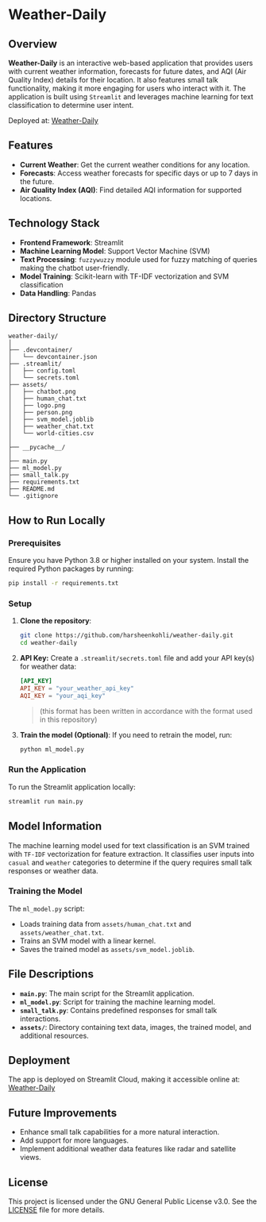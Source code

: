 # Weather-Daily
## Overview
**Weather-Daily** is an interactive web-based application that provides users with current weather information, forecasts for future dates, and AQI (Air Quality Index) details for their location. It also features small talk functionality, making it more engaging for users who interact with it. The application is built using `Streamlit` and leverages machine learning for text classification to determine user intent.

Deployed at: [Weather-Daily](https://weather-daily.streamlit.app/)

## Features
- **Current Weather**: Get the current weather conditions for any location.
- **Forecasts**: Access weather forecasts for specific days or up to 7 days in the future.
- **Air Quality Index (AQI)**: Find detailed AQI information for supported locations.

## Technology Stack
- **Frontend Framework**: Streamlit
- **Machine Learning Model**: Support Vector Machine (SVM)
- **Text Processing**: `fuzzywuzzy` module used for fuzzy matching of queries making the chatbot user-friendly.
- **Model Training**: Scikit-learn with TF-IDF vectorization and SVM classification
- **Data Handling**: Pandas

## Directory Structure
```
weather-daily/
│
├── .devcontainer/
│   └── devcontainer.json
├── .streamlit/
│   ├── config.toml
│   └── secrets.toml
├── assets/
│   ├── chatbot.png
│   ├── human_chat.txt
│   ├── logo.png
│   ├── person.png
│   ├── svm_model.joblib
│   ├── weather_chat.txt
│   └── world-cities.csv
│
├── __pycache__/
│
├── main.py
├── ml_model.py
├── small_talk.py
├── requirements.txt
├── README.md
└── .gitignore
```

## How to Run Locally
### Prerequisites
Ensure you have Python 3.8 or higher installed on your system. Install the required Python packages by running:
```bash
pip install -r requirements.txt
```

### Setup
1. **Clone the repository**:
    ```bash
    git clone https://github.com/harsheenkohli/weather-daily.git
    cd weather-daily
    ```
2. **API Key:** Create a `.streamlit/secrets.toml` file and add your API key(s) for weather data:
    ```toml
    [API_KEY]
    API_KEY = "your_weather_api_key"
    AQI_KEY = "your_aqi_key"
    ```
    > (this format has been written in accordance with the format used in this repository)
3. **Train the model (Optional)**: If you need to retrain the model, run:
    ```bash
    python ml_model.py
    ```

### Run the Application
To run the Streamlit application locally:
```bash
streamlit run main.py
```

## Model Information
The machine learning model used for text classification is an SVM trained with `TF-IDF` vectorization for feature extraction. It classifies user inputs into `casual` and `weather` categories to determine if the query requires small talk responses or weather data.

### Training the Model
The `ml_model.py` script:
- Loads training data from `assets/human_chat.txt` and `assets/weather_chat.txt`.
- Trains an SVM model with a linear kernel.
- Saves the trained model as `assets/svm_model.joblib`.

## File Descriptions
- **`main.py`**: The main script for the Streamlit application.
- **`ml_model.py`**: Script for training the machine learning model.
- **`small_talk.py`**: Contains predefined responses for small talk interactions.
- **`assets/`**: Directory containing text data, images, the trained model, and additional resources.

## Deployment
The app is deployed on Streamlit Cloud, making it accessible online at: [Weather-Daily](https://weather-daily.streamlit.app/)

## Future Improvements
- Enhance small talk capabilities for a more natural interaction.
- Add support for more languages.
- Implement additional weather data features like radar and satellite views.

## License
This project is licensed under the GNU General Public License v3.0. See the [LICENSE](LICENSE) file for more details.

